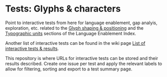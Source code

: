 # Tests: Glyphs & characters
Point to interactive tests from here for language enablement, gap analyis, exploration, etc. related to the [Glyph shaping & positioning](https://w3c.github.io/typography/#shaping) and the [Typographic units](typographic_units) sections of the Language Enablement Index.

Another list of interactive tests can be found in the wiki page [List of interactive tests & results](https://github.com/w3c/i18n-tests/wiki/List-of-interactive-tests-&-results).

This repository is where URLs for interactive tests can be stored and their results described. Create one issue per test and apply the relevant labels to allow for filtering, sorting and export to a test summary page.
